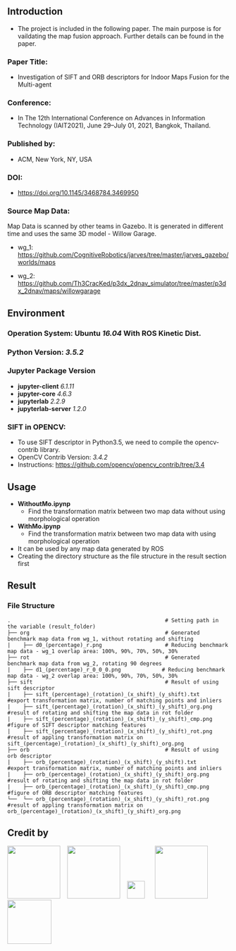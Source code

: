 ## Introduction
- The project is included in the following paper. The main purpose is for vaildating the map fusion approach. Further details can be found in the paper.
### Paper Title: 
- Investigation of SIFT and ORB descriptors for Indoor Maps Fusion for the Multi-agent
### Conference: 
- In The 12th International Conference on Advances in Information Technology (IAIT2021), June 29–July 01, 2021, Bangkok, Thailand.
### Published by:
- ACM, New York, NY, USA
### DOI: 
- https://doi.org/10.1145/3468784.3469950

### Source Map Data:
Map Data is scanned by other teams in Gazebo. It is generated in different time and uses the same 3D model - Willow Garage.

- wg_1: https://github.com/CognitiveRobotics/jarves/tree/master/jarves_gazebo/worlds/maps

- wg_2: https://github.com/Th3CracKed/p3dx_2dnav_simulator/tree/master/p3dx_2dnav/maps/willowgarage

## Environment
### Operation System: Ubuntu *16.04* With ROS Kinetic Dist.
### Python Version: *3.5.2* 
### Jupyter Package Version
- **jupyter-client**                *6.1.11*
- **jupyter-core**                  *4.6.3*
- **jupyterlab**                    *2.2.9*
- **jupyterlab-server**             *1.2.0*

### SIFT in OPENCV:
- To use SIFT descriptor in Python3.5, we need to compile the opencv-contrib library.
- OpenCV Contrib Version: *3.4.2*
- Instructions: https://github.com/opencv/opencv_contrib/tree/3.4

## Usage
- **WithoutMo.ipynp**
  - Find the transformation matrix between two map data without using morphological operation
- **WithMo.ipynp**
  - Find the transformation matrix between two map data with using morphological operation
- It can be used by any map data generated by ROS
- Creating the directory structure as the file structure in the result section first

## Result
### File Structure

    .                                                 # Setting path in the variable (result_folder)
    ├── org                                           # Generated benchmark map data from wg_1, without rotating and shifting
    |    ├── d0_(percentage)_r.png                    # Reducing benchmark map data - wg_1 overlap area: 100%, 90%, 70%, 50%, 30%
    ├── rot                                           # Generated benchmark map data from wg_2, rotating 90 degrees
    |    ├── d1_(percentage)_r_0_0_0.png             # Reducing benchmark map data - wg_2 overlap area: 100%, 90%, 70%, 50%, 30%
    ├── sift                                          # Result of using sift descriptor
    |    ├── sift_(percentage)_(rotation)_(x_shift)_(y_shift).txt      #export transformation matrix, number of matching points and inliers         
    |    ├── sift_(percentage)_(rotation)_(x_shift)_(y_shift)_org.png  #result of rotating and shifting the map data in rot folder        
    |    ├── sift_(percentage)_(rotation)_(x_shift)_(y_shift)_cmp.png  #figure of SIFT descriptor matching features
    |    ├── sift_(percentage)_(rotation)_(x_shift)_(y_shift)_rot.png  #result of appling transformation matrix on sift_(percentage)_(rotation)_(x_shift)_(y_shift)_org.png
    ├── orb                                           # Result of using orb descriptor
    |    ├── orb_(percentage)_(rotation)_(x_shift)_(y_shift).txt      #export transformation matrix, number of matching points and inliers         
    |    ├── orb_(percentage)_(rotation)_(x_shift)_(y_shift)_org.png  #result of rotating and shifting the map data in rot folder        
    |    ├── orb_(percentage)_(rotation)_(x_shift)_(y_shift)_cmp.png  #figure of ORB descriptor matching features
    └──  └── orb_(percentage)_(rotation)_(x_shift)_(y_shift)_rot.png  #result of appling transformation matrix on orb_(percentage)_(rotation)_(x_shift)_(y_shift)_org.png

## Credit by
<a href="https://www.nstda.or.th/"><img src="https://www.nstda.or.th/en/images/headers/nstda-logo-mhesi-30years-2.png" width="120"></a>&nbsp;&nbsp;&nbsp;&nbsp;<a href="https://www.nstda.or.th/taist_tokyo_tech/"><img src="https://www.nstda.or.th/taist_tokyo_tech/images/tokyoTech_LOgo-03.jpg" width="120"></a>&nbsp;&nbsp;&nbsp;&nbsp;<a href="https://www.ku.ac.th/"><img src="https://www.ku.ac.th/assets/images/header/KU_name_logo_62x62.svg" width="40"></a>&nbsp;&nbsp;&nbsp;&nbsp;</a>&nbsp;&nbsp;<a href="https://www.ee.ku.ac.th/"><img src="https://www.ee.ku.ac.th/www/wp-content/uploads/2018/11/Logo_ee.png" width="120"></a>&nbsp;&nbsp;&nbsp;&nbsp;<a href="https://www.robotcitizens.org/home"><img src="https://www.ee.ku.ac.th/www/wp-content/uploads/2019/01/robotlogo.png" width="100"></a>

